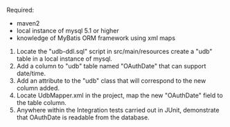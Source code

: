 
Required:
- maven2
- local instance of mysql 5.1 or higher
- knowledge of MyBatis ORM framework using xml maps


1. Locate the "udb-ddl.sql" script in src/main/resources create a "udb" table in a local instance of mysql.
2. Add a column to "udb" table named "OAuthDate" that can support date/time.
3. Add an attribute to the "udb" class that will correspond to the new column added.
4. Locate UdbMapper.xml in the project, map the new "OAuthDate" field to the table column.
5. Anywhere within the Integration tests carried out in JUnit, demonstrate that OAuthDate is readable from the database.